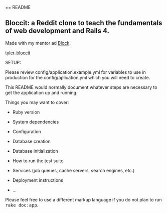 == README

## Bloccit: a Reddit clone to teach the fundamentals of web development and Rails 4.

Made with my mentor ad [Block](http://bloc.io).

[tyler-bloccit](http://tyler-bloccit.herokuapp.com/)

SETUP:

Please review config/application.example.yml for variables to use in production for the config/aplication.yml which you will need to create.

This README would normally document whatever steps are necessary to get the
application up and running.

Things you may want to cover:

* Ruby version

* System dependencies

* Configuration

* Database creation

* Database initialization

* How to run the test suite

* Services (job queues, cache servers, search engines, etc.)

* Deployment instructions

* ...


Please feel free to use a different markup language if you do not plan to run
<tt>rake doc:app</tt>.
